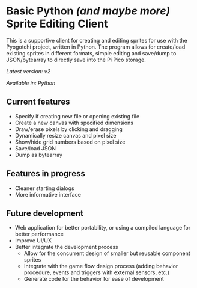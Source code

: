 # Basic Python *(and maybe more)* Sprite Editing Client
This is a supportive client for creating and editing sprites for use with the Pyogotchi project, written in Python. The program allows for create/load existing sprites in different formats, simple editing and save/dump to JSON/bytearray to directly save into the Pi Pico storage.

*Latest version: v2*

*Available in: Python*
## Current features
- Specify if creating new file or opening existing file
- Create a new canvas with specified dimensions
- Draw/erase pixels by clicking and dragging
- Dynamically resize canvas and pixel size
- Show/hide grid numbers based on pixel size
- Save/load JSON
- Dump as bytearray

## Features in progress
- Cleaner starting dialogs
- More informative interface

## Future development
- Web application for better portability, or using a compiled language for better performance
- Improve UI/UX
- Better integrate the development process
    - Allow for the concurrent design of smaller but reusable component sprites
    - Integrate with the game flow design process (adding behavior procedure, events and triggers with external sensors, etc.)
    - Generate code for the behavior for ease of development
